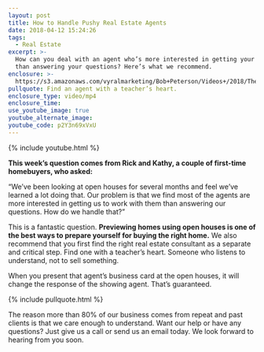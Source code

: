 ```yaml
---
layout: post
title: How to Handle Pushy Real Estate Agents
date: 2018-04-12 15:24:26
tags:
  - Real Estate
excerpt: >-
  How can you deal with an agent who’s more interested in getting your signature
  than answering your questions? Here’s what we recommend.
enclosure: >-
  https://s3.amazonaws.com/vyralmarketing/Bob+Peterson/Videos+/2018/The+Peterson+Team-+How+To+Handle+Agents.mp4
pullquote: Find an agent with a teacher’s heart.
enclosure_type: video/mp4
enclosure_time:
use_youtube_image: true
youtube_alternate_image:
youtube_code: p2Y3n69xVxU
---
```


{% include youtube.html %}

**This week’s question comes from Rick and Kathy, a couple of first-time homebuyers, who asked:**

“We’ve been looking at open houses for several months and feel we’ve learned a lot doing that. Our problem is that we find most of the agents are more interested in getting us to work with them than answering our questions. How do we handle that?”

This is a fantastic question. **Previewing homes using open houses is one of the best ways to prepare yourself for buying the right home.** We also recommend that you first find the right real estate consultant as a separate and critical step. Find one with a teacher’s heart. Someone who listens to understand, not to sell something.

When you present that agent’s business card at the open houses, it will change the response of the showing agent. That’s guaranteed.&nbsp;

{% include pullquote.html %}

The reason more than 80% of our business comes from repeat and past clients is that we care enough to understand. Want our help or have any questions? Just give us a call or send us an email today. We look forward to hearing from you soon.

<br>&nbsp;

&nbsp;